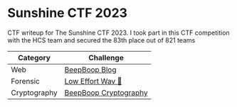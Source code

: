 # Sunshine CTF 2023
CTF writeup for The Sunshine CTF 2023. I took part in this CTF competition with the HCS team and secured the 83th place out of 821 teams

| Category | Challenge |
| --- | --- |
| Web | [BeepBoop Blog](/SunshineCTF%202023/BeepBoop%20Blog/)
| Forensic | [Low Effort Wav 🌊](/SunshineCTF%202023/Low%20Effort%20Wav%20🌊/)
| Cryptography | [BeepBoop Cryptography](/SunshineCTF%202023/BeepBoop%20Cryptography/)